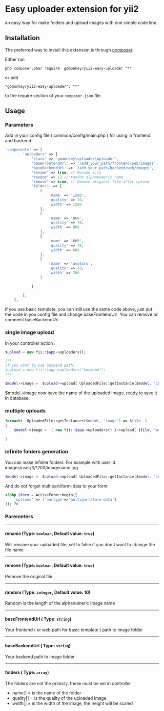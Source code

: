 Easy uploader extension for yii2
================================
an easy way for make folders and upload images with one simple code line.

Installation
------------

The preferred way to install this extension is through [composer](../../../../web/index.phpdownload/).

Either run

```
php composer.phar require  gomonkey/yii2-easy-uploader "*"

```

or add

```
"gomonkey/yii2-easy-uploader": "*"
```

to the require section of your `composer.json` file.


Usage 
-----

### Parameters

Add in your config file ( common/config/main.php ) for using in frontend and backend


```php
'components' => [
        'uploaders' => [
            'class' => 'gomonkey\uploader\uploader',
            'baseFrontendUrl' => '/add_your_path/frontend/web/images',
            'baseBackendUrl' => '/add_your_path/backend/web/images',
            'rename' => true, // Rename file 
            'random' => 12 // random alphanumeric name
            'remove' => true, // Remove original file after upload
            'folders' => [
                [
                    'name' => '1200',
                    'quality' => 70,
                    'width' => 1200
                ],
                [
                    'name' => '800',
                    'quality' => 70,
                    'width' => 800
                ],
                [
                    'name' => '600',
                    'quality' => 70,
                    'width' => 600
                ],
                [
                    'name' => 'avatars',
                    'quality' => 70,
                    'width' => 200
                ]
             
            ]

        ],
    ],
```
if you use basic template, you can still use the same code above, just put the code in you config file and change baseFrontendUrl.
You can remove or comment baseBackendUrl

### single image upload

In your controller action  :

```php
$upload = new Yii::$app->uploaders();

/**
If you want to use backend path:
$upload = new Yii::$app->uploaders("backend");
**/

$model->image =  $upload->upload( UploadedFile::getInstance($model, 'image'), "avatars" );
```

$model->image now have the name of the uploaded image, ready to save it in database.

### multiple uploads

```php
foreach(  UploadedFile::getInstances($model, 'image') as $file  )
{
    $model->image =  ( new Yii::$app->uploaders() )->upload( $file, "avatars" );
    
}
```

### infinite folders generation

You can make infinite folders.
For example with user id:
images/user/3/1200/imagename.jpg

```php
$model->image =  $upload->upload( UploadedFile::getInstance($model, 'image'), "users/".Yii::$app->user->id );
```

And do not forget multipart/form-data to your form

```php
<?php $form = ActiveForm::begin([
    'options' => ['enctype'=>'multipart/form-data']
]); ?>
```

### Paremeters 


---

#### rename (Type: `boolean`, Default value: `true`)

Will rename your uploaded file, set to false if you don't want to change the file name
 
---

#### remove (Type: `boolean`, Default value: `true`)

Remove the original file

---

#### random (Type: `integer`, Default value: 10)

Random is the length of the alphanumeric image name

---

#### baseFrontendUrl ( Type: `string`)

Your frontend ( or web path for basic template ) path to image folder

---

#### baseBackendUrl ( Type: `string`)

Your backend path to image folder

---

#### folders ( Type: `array`)

The folders are not the primary, these must be set in controller
- name[] = is the name of the folder
- quality[] = is the quality of the uploaded image
- width[] = is the width of the image, the height will be scaled





